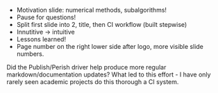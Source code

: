 * Motivation slide: numerical methods, subalgorithms! 
* Pause for questions! 
* Split first slide into 2, title, then CI workflow (built stepwise)
* Innutitive -> intuitive
* Lessons learned!
* Page number on the right lower side after logo, more visible slide numbers.

Did the Publish/Perish driver help produce more regular markdown/documentation updates? 
What led to this effort - I have only rarely seen academic projects do this thorough a CI system.



